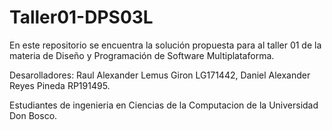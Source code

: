 # Taller01-DPS03L
En este repositorio se encuentra la solución propuesta para al taller 01 de la materia de Diseño y Programación de Software Multiplataforma.

Desarolladores:
Raul Alexander Lemus Giron     LG171442,
Daniel Alexander Reyes Pineda  RP191495.                            

Estudiantes de ingenieria en Ciencias de la Computacion de la Universidad Don Bosco.
